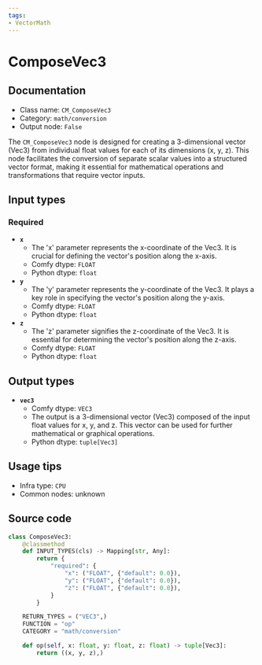 ```yaml
---
tags:
- VectorMath
---
```


# ComposeVec3
## Documentation
- Class name: `CM_ComposeVec3`
- Category: `math/conversion`
- Output node: `False`

The `CM_ComposeVec3` node is designed for creating a 3-dimensional vector (Vec3) from individual float values for each of its dimensions (x, y, z). This node facilitates the conversion of separate scalar values into a structured vector format, making it essential for mathematical operations and transformations that require vector inputs.
## Input types
### Required
- **`x`**
    - The 'x' parameter represents the x-coordinate of the Vec3. It is crucial for defining the vector's position along the x-axis.
    - Comfy dtype: `FLOAT`
    - Python dtype: `float`
- **`y`**
    - The 'y' parameter represents the y-coordinate of the Vec3. It plays a key role in specifying the vector's position along the y-axis.
    - Comfy dtype: `FLOAT`
    - Python dtype: `float`
- **`z`**
    - The 'z' parameter signifies the z-coordinate of the Vec3. It is essential for determining the vector's position along the z-axis.
    - Comfy dtype: `FLOAT`
    - Python dtype: `float`
## Output types
- **`vec3`**
    - Comfy dtype: `VEC3`
    - The output is a 3-dimensional vector (Vec3) composed of the input float values for x, y, and z. This vector can be used for further mathematical or graphical operations.
    - Python dtype: `tuple[Vec3]`
## Usage tips
- Infra type: `CPU`
- Common nodes: unknown


## Source code
```python
class ComposeVec3:
    @classmethod
    def INPUT_TYPES(cls) -> Mapping[str, Any]:
        return {
            "required": {
                "x": ("FLOAT", {"default": 0.0}),
                "y": ("FLOAT", {"default": 0.0}),
                "z": ("FLOAT", {"default": 0.0}),
            }
        }

    RETURN_TYPES = ("VEC3",)
    FUNCTION = "op"
    CATEGORY = "math/conversion"

    def op(self, x: float, y: float, z: float) -> tuple[Vec3]:
        return ((x, y, z),)

```
